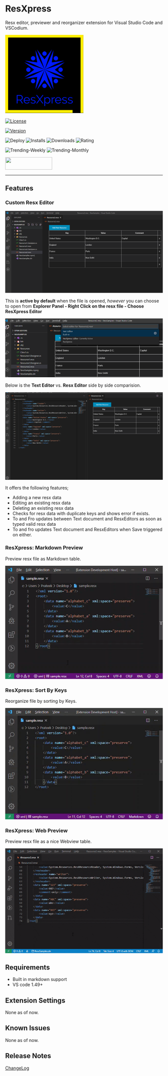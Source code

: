 # ResXpress

Resx editor, previewer and reorganizer extension for Visual Studio Code and VSCodium.

<img src="./images/logo.png" alt="Logo" width="250" height="250">

[![License](https://img.shields.io/github/license/pmahend1/resxpress?style=flat-square&label=License)](https://choosealicense.com/licenses/mit/)

 [![Version](https://vsmarketplacebadge.apphb.com/version/PrateekMahendrakar.ResxPress.svg?logo=visual-studio-code&style=for-the-badge)](https://marketplace.visualstudio.com/items?itemName=PrateekMahendrakar.resxpress)

![Deploy](https://img.shields.io/github/workflow/status/pmahend1/resxpress/Deploy%20CI?color=brightgreen&label=Deploy%20CI&style=flat-square&logo=github) ![Installs](https://vsmarketplacebadge.apphb.com/installs/PrateekMahendrakar.resxpress.svg?style=flat-square&label=Installs&logo=data:img/png:images/logo.png) ![Downloads](https://vsmarketplacebadge.apphb.com/downloads/PrateekMahendrakar.resxpress.svg?style=flat-square&label=Downloads) ![Rating](https://vsmarketplacebadge.apphb.com/rating-star/PrateekMahendrakar.resxpress.svg?style=flat-square&label=Rating)

![Trending-Weekly](https://vsmarketplacebadge.apphb.com/trending-weekly/PrateekMahendrakar.resxpress.svg?labelColor=red&logo=tinder&logoColor=white&label=Trending%20Weekly)  ![Trending-Monthly](https://vsmarketplacebadge.apphb.com/trending-monthly/PrateekMahendrakar.resxpress.svg?labelColor=red&logo=tinder&logoColor=white&label=Trending%20Monthly)

[<img src="https://cdn.buymeacoffee.com/buttons/v2/default-blue.png" width="150" height="40">](https://www.buymeacoffee.com/pmahend1)  

---

## Features

### Custom Resx Editor

![Resx Editor](./images/../images/resxEditor.png)

This is **active by default** when the file is opened, *however* you can choose to open from **Explorer Panel - Right Click on the resx file - Choose ResXpress Editor**

![Custom Editor Option](./images/resxEditorOption.png)

Below is the **Text Editor** vs. **Resx Editor** side by side comparision.

![Compare Editors](/images/textVsResxEditor.png)

It offers the following features;
- Adding a new resx data
- Editing an existing resx data
- Deleting an existing resx data
- Checks for resx data with duplicate keys and shows error if exists.
- To and Fro updates between Text document and ResxEditors as soon as typed valid resx data
- To and fro updates Text document and ResxEditors when Save triggered on either.

### ResXpress: Markdown Preview

   Preview resx file as Markdown table.

  ![Screenshot1](./images/preview.gif)  

### ResXpress: Sort By Keys

Reorganize file by sorting by Keys.

  ![Screenshot2](./images/sortByKeys.gif)  

### ResXpress: Web Preview

Preview resx file as a nice Webview table.
  
  ![Screenshot3](./images/webPreview.gif)

## Requirements

- Built in markdown support
- VS code 1.49+

## Extension Settings

None as of now.

## Known Issues

None as of now.

## Release Notes

[ChangeLog](./CHANGELOG.md)
